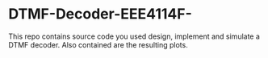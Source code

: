 # DTMF-Decoder-EEE4114F-
This repo contains source code you used design, implement and simulate a DTMF decoder. Also contained are the resulting plots.
